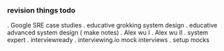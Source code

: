 ### revision things todo
  . Google SRE case studies
  . educative grokking system design
  . educative advanced system design ( make notes)
  . Alex wu I
  . Alex wu II
  . system expert
  . interviewready
  . interviewing.io mock interviews
  . setup mocks

